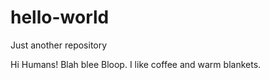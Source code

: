# hello-world
Just another repository

Hi Humans!
Blah blee Bloop. I like coffee and warm blankets.
